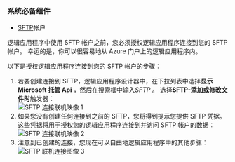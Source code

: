 ### <a name="prerequisites"></a>系统必备组件

- [SFTP](https://en.wikipedia.org/wiki/SSH_File_Transfer_Protocol)帐户  


逻辑应用程序中使用 SFTP 帐户之前，您必须授权逻辑应用程序连接到您的 SFTP 帐户。 幸运的是，你可以很容易地从 Azure 门户上的逻辑应用程序内。  

以下是授权逻辑应用程序连接到您的 SFTP 帐户的步骤︰  
1. 若要创建连接到 SFTP，逻辑应用程序设计器中，在下拉列表中选择**显示 Microsoft 托管 Api** ，然后在搜索框中输入*SFTP* 。 选择**SFTP-添加或修改文件时**触发器︰  
![SFTP 连接联机映像 1](./media/connectors-create-api-sftp/sftp-1.png)  
2. 如果您没有创建任何连接到之前的 SFTP，您将得到提示您提供 SFTP 凭据。 这些凭据将用于授权您的逻辑应用程序连接到并访问 SFTP 帐户的数据︰  
![SFTP 连接联机映像 2](./media/connectors-create-api-sftp/sftp-2.png)  
3. 注意到已创建的连接，您现在可以自由地逻辑应用程序中的其他步骤︰   
 ![SFTP 联机连接图像 3](./media/connectors-create-api-sftp/sftp-3.png) 
